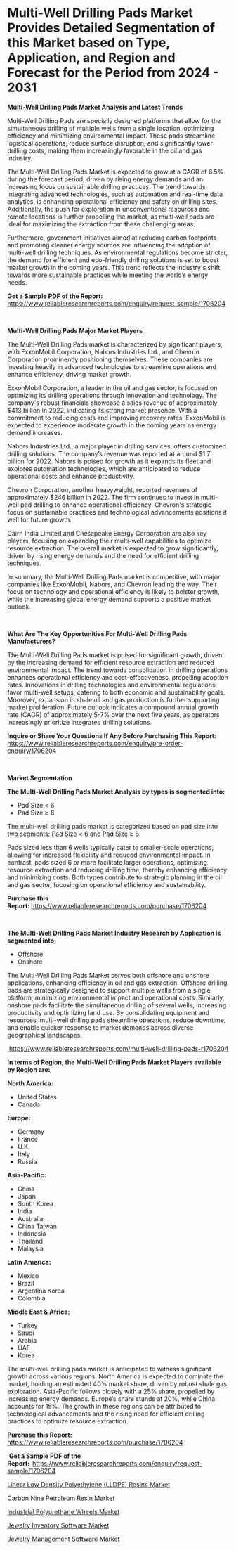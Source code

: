 <p><h1>Multi-Well Drilling Pads Market Provides Detailed Segmentation of this Market based on Type, Application, and Region and Forecast for the Period from 2024 - 2031</h1></p><p><strong>Multi-Well Drilling Pads Market Analysis and Latest Trends</strong></p>
<p><p>Multi-Well Drilling Pads are specially designed platforms that allow for the simultaneous drilling of multiple wells from a single location, optimizing efficiency and minimizing environmental impact. These pads streamline logistical operations, reduce surface disruption, and significantly lower drilling costs, making them increasingly favorable in the oil and gas industry.</p><p>The Multi-Well Drilling Pads Market is expected to grow at a CAGR of 6.5% during the forecast period, driven by rising energy demands and an increasing focus on sustainable drilling practices. The trend towards integrating advanced technologies, such as automation and real-time data analytics, is enhancing operational efficiency and safety on drilling sites. Additionally, the push for exploration in unconventional resources and remote locations is further propelling the market, as multi-well pads are ideal for maximizing the extraction from these challenging areas.</p><p>Furthermore, government initiatives aimed at reducing carbon footprints and promoting cleaner energy sources are influencing the adoption of multi-well drilling techniques. As environmental regulations become stricter, the demand for efficient and eco-friendly drilling solutions is set to boost market growth in the coming years. This trend reflects the industry's shift towards more sustainable practices while meeting the world’s energy needs.</p></p>
<p><strong>Get a Sample PDF of the Report:&nbsp;</strong> <a href="https://www.reliableresearchreports.com/enquiry/request-sample/1706204?utm_campaign=16&utm_medium=2&utm_source=Github&utm_content=ia&utm_term=21102024&utm_id=multi-well-drilling-pads">https://www.reliableresearchreports.com/enquiry/request-sample/1706204</a></p>
<p>&nbsp;</p>
<p><strong>Multi-Well Drilling Pads Major Market Players</strong></p>
<p><p>The Multi-Well Drilling Pads market is characterized by significant players, with ExxonMobil Corporation, Nabors Industries Ltd., and Chevron Corporation prominently positioning themselves. These companies are investing heavily in advanced technologies to streamline operations and enhance efficiency, driving market growth.</p><p>ExxonMobil Corporation, a leader in the oil and gas sector, is focused on optimizing its drilling operations through innovation and technology. The company's robust financials showcase a sales revenue of approximately $413 billion in 2022, indicating its strong market presence. With a commitment to reducing costs and improving recovery rates, ExxonMobil is expected to experience moderate growth in the coming years as energy demand increases.</p><p>Nabors Industries Ltd., a major player in drilling services, offers customized drilling solutions. The company’s revenue was reported at around $1.7 billion for 2022. Nabors is poised for growth as it expands its fleet and explores automation technologies, which are anticipated to reduce operational costs and enhance productivity.</p><p>Chevron Corporation, another heavyweight, reported revenues of approximately $246 billion in 2022. The firm continues to invest in multi-well pad drilling to enhance operational efficiency. Chevron's strategic focus on sustainable practices and technological advancements positions it well for future growth.</p><p>Cairn India Limited and Chesapeake Energy Corporation are also key players, focusing on expanding their multi-well capabilities to optimize resource extraction. The overall market is expected to grow significantly, driven by rising energy demands and the need for efficient drilling techniques.</p><p>In summary, the Multi-Well Drilling Pads market is competitive, with major companies like ExxonMobil, Nabors, and Chevron leading the way. Their focus on technology and operational efficiency is likely to bolster growth, while the increasing global energy demand supports a positive market outlook.</p></p>
<p>&nbsp;</p>
<p><strong>What Are The Key Opportunities For Multi-Well Drilling Pads Manufacturers?</strong></p>
<p><p>The Multi-Well Drilling Pads market is poised for significant growth, driven by the increasing demand for efficient resource extraction and reduced environmental impact. The trend towards consolidation in drilling operations enhances operational efficiency and cost-effectiveness, propelling adoption rates. Innovations in drilling technologies and environmental regulations favor multi-well setups, catering to both economic and sustainability goals. Moreover, expansion in shale oil and gas production is further supporting market proliferation. Future outlook indicates a compound annual growth rate (CAGR) of approximately 5-7% over the next five years, as operators increasingly prioritize integrated drilling solutions.</p></p>
<p><strong>Inquire or Share Your Questions If Any Before Purchasing This Report:</strong> <a href="https://www.reliableresearchreports.com/enquiry/pre-order-enquiry/1706204?utm_campaign=16&utm_medium=2&utm_source=Github&utm_content=ia&utm_term=21102024&utm_id=multi-well-drilling-pads">https://www.reliableresearchreports.com/enquiry/pre-order-enquiry/1706204</a></p>
<p>&nbsp;</p>
<p><strong>Market Segmentation</strong></p>
<p><strong>The Multi-Well Drilling Pads Market Analysis by types is segmented into:</strong></p>
<p><ul><li>Pad Size < 6</li><li>Pad Size ≥ 6</li></ul></p>
<p><p>The multi-well drilling pads market is categorized based on pad size into two segments: Pad Size < 6 and Pad Size ≥ 6. </p><p>Pads sized less than 6 wells typically cater to smaller-scale operations, allowing for increased flexibility and reduced environmental impact. In contrast, pads sized 6 or more facilitate larger operations, optimizing resource extraction and reducing drilling time, thereby enhancing efficiency and minimizing costs. Both types contribute to strategic planning in the oil and gas sector, focusing on operational efficiency and sustainability.</p></p>
<p><strong>Purchase this Report:&nbsp;</strong><a href="https://www.reliableresearchreports.com/purchase/1706204?utm_campaign=16&utm_medium=2&utm_source=Github&utm_content=ia&utm_term=21102024&utm_id=multi-well-drilling-pads">https://www.reliableresearchreports.com/purchase/1706204</a></p>
<p>&nbsp;</p>
<p><strong>The Multi-Well Drilling Pads Market Industry Research by Application is segmented into:</strong></p>
<p><ul><li>Offshore</li><li>Onshore</li></ul></p>
<p><p>The Multi-Well Drilling Pads Market serves both offshore and onshore applications, enhancing efficiency in oil and gas extraction. Offshore drilling pads are strategically designed to support multiple wells from a single platform, minimizing environmental impact and operational costs. Similarly, onshore pads facilitate the simultaneous drilling of several wells, increasing productivity and optimizing land use. By consolidating equipment and resources, multi-well drilling pads streamline operations, reduce downtime, and enable quicker response to market demands across diverse geographical landscapes.</p></p>
<p><a href="https://www.reliableresearchreports.com/multi-well-drilling-pads-r1706204?utm_campaign=16&utm_medium=2&utm_source=Github&utm_content=ia&utm_term=21102024&utm_id=multi-well-drilling-pads">&nbsp;https://www.reliableresearchreports.com/multi-well-drilling-pads-r1706204</a></p>
<p><strong>In terms of Region, the Multi-Well Drilling Pads Market Players available by Region are:</strong></p>
<p>
    <p> <strong> North America: </strong>
        <ul>
            <li>United States</li>
            <li>Canada</li>
        </ul>
        </p> 
    <p> <strong> Europe: </strong>
        <ul>
            <li>Germany</li>
            <li>France</li>
            <li>U.K.</li>
            <li>Italy</li>
            <li>Russia</li>
        </ul>
        </p> 
    <p> <strong> Asia-Pacific: </strong>
        <ul>
            <li>China</li>
            <li>Japan</li>
            <li>South Korea</li>
            <li>India</li>
            <li>Australia</li>
            <li>China Taiwan</li>
            <li>Indonesia</li>
            <li>Thailand</li>
            <li>Malaysia</li>
        </ul>
        </p> 
    <p> <strong> Latin America: </strong>
        <ul>
            <li>Mexico</li>
            <li>Brazil</li>
            <li>Argentina Korea</li>
            <li>Colombia</li>
        </ul>
        </p> 
    <p> <strong> Middle East & Africa: </strong>
        <ul>
            <li>Turkey</li>
            <li>Saudi</li>
            <li>Arabia</li>
            <li>UAE</li>
            <li>Korea</li>
        </ul>
    </p>
    </p>
<p><p>The multi-well drilling pads market is anticipated to witness significant growth across various regions. North America is expected to dominate the market, holding an estimated 40% market share, driven by robust shale gas exploration. Asia-Pacific follows closely with a 25% share, propelled by increasing energy demands. Europe’s share stands at 20%, while China accounts for 15%. The growth in these regions can be attributed to technological advancements and the rising need for efficient drilling practices to optimize resource extraction.</p></p>
<p><strong>Purchase this Report: </strong><a href="https://www.reliableresearchreports.com/purchase/1706204?utm_campaign=16&utm_medium=2&utm_source=Github&utm_content=ia&utm_term=21102024&utm_id=multi-well-drilling-pads">https://www.reliableresearchreports.com/purchase/1706204</a></p>
<p>&nbsp;<strong>Get a Sample PDF of the Report:&nbsp;&nbsp;</strong><a href="https://www.reliableresearchreports.com/enquiry/request-sample/1706204?utm_campaign=16&utm_medium=2&utm_source=Github&utm_content=ia&utm_term=21102024&utm_id=multi-well-drilling-pads">https://www.reliableresearchreports.com/enquiry/request-sample/1706204</a></p>
<p><strong></strong></p>
<p><p><a href="https://github.com/cecilahoi7/Market-Research-Report-List-1/blob/main/linear-low-density-polyethylene-lldpe-resins-market.md?utm_campaign=16&utm_medium=2&utm_source=Github&utm_content=ia&utm_term=21102024&utm_id=multi-well-drilling-pads">Linear Low Density Polyethylene (LLDPE) Resins Market</a></p><p><a href="https://github.com/boringzqthorperec/Market-Research-Report-List-1/blob/main/carbon-nine-petroleum-resin-market.md?utm_campaign=16&utm_medium=2&utm_source=Github&utm_content=ia&utm_term=21102024&utm_id=multi-well-drilling-pads">Carbon Nine Petroleum Resin Market</a></p><p><a href="https://issuu.com/reportprime-2/docs/industrial-polyurethane-wheels-mark_7a7e9dbc3d5be3?utm_campaign=16&utm_medium=2&utm_source=Github&utm_content=ia&utm_term=21102024&utm_id=multi-well-drilling-pads">Industrial Polyurethane Wheels Market</a></p><p><a href="https://www.linkedin.com/pulse/jewelry-inventory-software-market-consolidation-impact-structure-qfghc?utm_campaign=16&utm_medium=2&utm_source=Github&utm_content=ia&utm_term=21102024&utm_id=multi-well-drilling-pads">Jewelry Inventory Software Market</a></p><p><a href="https://www.linkedin.com/pulse/strategic-insights-global-jewelry-management-software-qkfgc?utm_campaign=16&utm_medium=2&utm_source=Github&utm_content=ia&utm_term=21102024&utm_id=multi-well-drilling-pads">Jewelry Management Software Market</a></p></p>